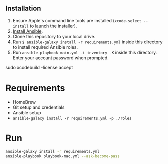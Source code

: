 
## Installation

  1. Ensure Apple's command line tools are installed (`xcode-select --install` to launch the installer).
  2. [Install Ansible](http://docs.ansible.com/intro_installation.html).
  3. Clone this repository to your local drive.
  4. Run `$ ansible-galaxy install -r requirements.yml` inside this directory to install required Ansible roles.
  5. Run `ansible-playbook main.yml -i inventory -K` inside this directory. Enter your account password when prompted.

sudo xcodebuild -license accept


# Requirements

- HomeBrew
- Git setup and credentials
- Ansible setup
- `ansible-galaxy install -r requirements.yml -p ./roles`

# Run

```bash
ansible-galaxy install -r requirements.yml
ansible-playbook playbook-mac.yml --ask-become-pass
```
